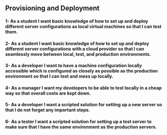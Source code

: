 ## Provisioning and Deployment

#### 1- As a student I want basic knowledge of how to set up and deploy different server configurations as local virtual machines so that I can test them.
#### 2- As a student I want basic knowledge of how to set up and deploy different server configurations with a cloud provider so that I can seamlessly move         between local, test, and production environments.
#### 3- As a developer I want to have a machine configuration locally accessible which is configured as closely as possible as the production environment           so that I can test and mess up locally.
#### 4- As a manager I want my developers to be able to test locally in a cheap way so that overall costs are kept down.
#### 5- As a developer I want a scripted solution for setting up a new server so that I do not forget any important steps.
#### 6- As a tester I want a scripted solution for setting up a test server to make sure that I have the same environment as the production servers.
